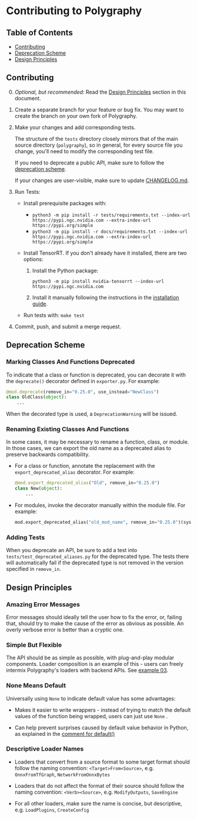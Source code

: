 # Contributing to Polygraphy

## Table of Contents

- [Contributing](#contributing)
- [Deprecation Scheme](#deprecation-scheme)
- [Design Principles](#design-principles)


## Contributing

0. *Optional, but recommended:* Read the [Design Principles](#design-principles) section in this document.

1. Create a separate branch for your feature or bug fix.
    You may want to create the branch on your own fork of Polygraphy.

2. Make your changes and add corresponding tests.

    The structure of the `tests` directory closely mirrors that of the main source directory (`polygraphy`),
    so in general, for every source file you change, you'll need to modify the corresponding test file.

    If you need to deprecate a public API, make sure to follow the [deprecation scheme](#deprecation-scheme).

    If your changes are user-visible, make sure to update [CHANGELOG.md](CHANGELOG.md).

3. Run Tests:
    - Install prerequisite packages with:
        - `python3 -m pip install -r tests/requirements.txt --index-url https://pypi.ngc.nvidia.com --extra-index-url https://pypi.org/simple`
        - `python3 -m pip install -r docs/requirements.txt --index-url https://pypi.ngc.nvidia.com --extra-index-url https://pypi.org/simple`
    - Install TensorRT. If you don't already have it installed, there are two options:
        1. Install the Python package:
            ```
            python3 -m pip install nvidia-tensorrt --index-url https://pypi.ngc.nvidia.com
            ```
        2. Install it manually following the instructions in the [installation guide](https://docs.nvidia.com/deeplearning/tensorrt/install-guide/index.html#installing).

    - Run tests with: `make test`

4. Commit, push, and submit a merge request.


## Deprecation Scheme

### Marking Classes And Functions Deprecated

To indicate that a class or function is deprecated, you can decorate it
with the `deprecate()` decorator defined in `exporter.py`. For example:

```python
@mod.deprecate(remove_in="0.25.0", use_instead="NewClass")
class OldClass(object):
    ...
```

When the decorated type is used, a `DeprecationWarning` will be issued.

### Renaming Existing Classes And Functions

In some cases, it may be necessary to rename a function, class, or module.
In those cases, we can export the old name as a deprecated alias to preserve backwards compatibility.

- For a class or function, annotate the replacement with the `export_deprecated_alias` decorator.
    For example:

    ```python
    @mod.export_deprecated_alias("Old", remove_in="0.25.0")
    class New(object):
        ...
    ```

- For modules, invoke the decorator manually within the module file.
    For example:

    ```python
    mod.export_deprecated_alias("old_mod_name", remove_in="0.25.0")(sys.modules[__name__])
    ```

### Adding Tests

When you deprecate an API, be sure to add a test into `tests/test_deprecated_aliases.py`
for the deprecated type.
The tests there will automatically fail if the deprecated type is not removed in the version
specified in `remove_in`.


## Design Principles

### Amazing Error Messages

Error messages should ideally tell the user how to fix the error, or, failing that,
should try to make the cause of the error as obvious as possible. An overly verbose error
is better than a cryptic one.

### Simple But Flexible

The API should be as simple as possible, with plug-and-play modular components.
Loader composition is an example of this - users can freely intermix Polygraphy's
loaders with backend APIs. See [example 03](examples/api/03_interoperating_with_tensorrt/).

### None Means Default

Universally using `None` to indicate default value has some advantages:
- Makes it easier to write wrappers - instead of trying to match the default
    values of the function being wrapped, users can just use `None` .

- Can help prevent surprises caused by default value behavior in Python, as explained in
    the [comment for default()](./polygraphy/util/util.py)

### Descriptive Loader Names

- Loaders that convert from a source format to some target format should
follow the naming convention: `<Target>From<Source>`, e.g. `OnnxFromTfGraph`, `NetworkFromOnnxBytes`

- Loaders that do not affect the format of their source should follow the naming convention:
`<Verb><Source>`, e.g. `ModifyOutputs`, `SaveEngine`

- For all other loaders, make sure the name is concise, but descriptive, e.g. `LoadPlugins`,
`CreateConfig`
